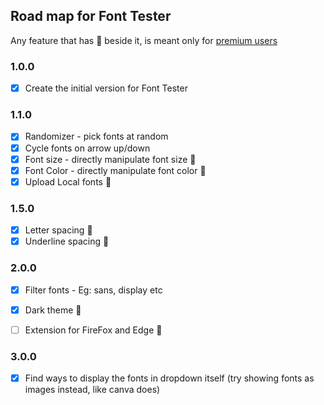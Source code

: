 ## Road map for Font Tester

Any feature that has 👑 beside it, is meant only for [premium users](./readme.md#license--support)

### 1.0.0
- [x] Create the initial version for Font Tester 

### 1.1.0
- [x] Randomizer - pick fonts at random 
- [x] Cycle fonts on arrow up/down
- [x] Font size - directly manipulate font size 👑
- [x] Font Color - directly manipulate font color 👑
- [x] Upload Local fonts 👑

### 1.5.0
- [x] Letter spacing 👑
- [x] Underline spacing 👑

### 2.0.0
- [x] Filter fonts - Eg: sans, display etc 
- [x] Dark theme 👑
- [ ] Extension for FireFox and Edge 👑


### 3.0.0
- [x] Find ways to display the fonts in dropdown itself (try showing fonts as images instead, like canva does) 